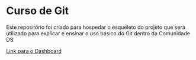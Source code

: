 # Curso de Git
Este repositório foi criado para hospedar o esqueleto do projeto que será utilizado para explicar e ensinar o uso básico do Git dentro da Comunidade DS

[Link para o Dashboard](https://cursogitremote.streamlit.app/)